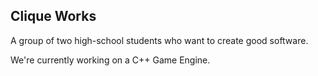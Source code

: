 ## Clique Works
A group of two high-school students who want to create good software.

We're currently working on a C++ Game Engine.
